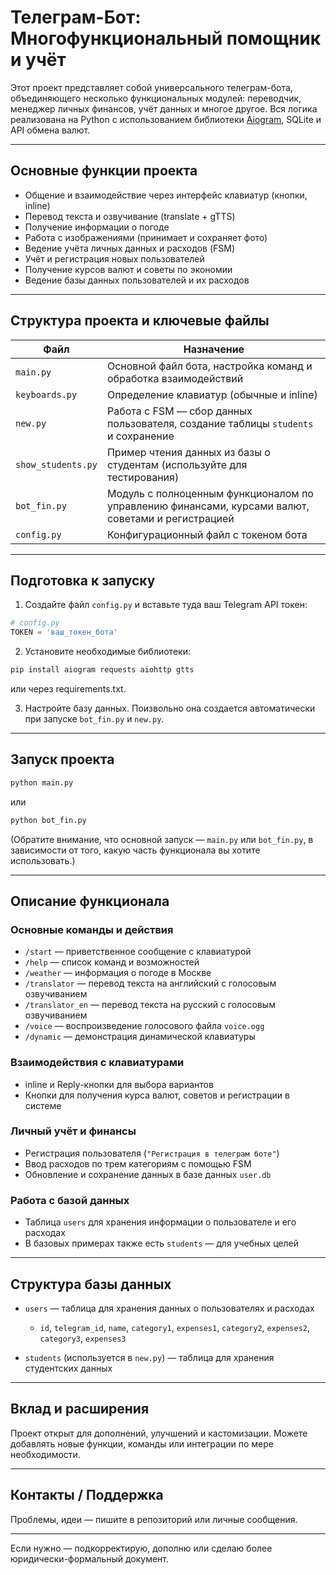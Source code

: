 # Телеграм-Бот: Многофункциональный помощник и учёт

Этот проект представляет собой универсального телеграм-бота, объединяющего несколько функциональных модулей: переводчик, менеджер личных финансов, учёт данных и многое другое. Вся логика реализована на Python с использованием библиотеки [Aiogram](https://aiogram.dev/), SQLite и API обмена валют.

---

## Основные функции проекта

- Общение и взаимодействие через интерфейс клавиатур (кнопки, inline)
- Перевод текста и озвучивание (translate + gTTS)
- Получение информации о погоде
- Работа с изображениями (принимает и сохраняет фото)
- Ведение учёта личных данных и расходов (FSM)
- Учёт и регистрация новых пользователей
- Получение курсов валют и советы по экономии
- Ведение базы данных пользователей и их расходов

---

## Структура проекта и ключевые файлы

| Файл                 | Назначение                                                                               |
|----------------------|------------------------------------------------------------------------------------------|
| `main.py`           | Основной файл бота, настройка команд и обработка взаимодействий                        |
| `keyboards.py`      | Определение клавиатур (обычные и inline)                                                 |
| `new.py`            | Работа с FSM — сбор данных пользователя, создание таблицы `students` и сохранение        |
| `show_students.py`  | Пример чтения данных из базы о студентам (используйте для тестирования)                   |
| `bot_fin.py`        | Модуль с полноценным функционалом по управлению финансами, курсами валют, советами и регистрацией |
| `config.py`         | Конфигурационный файл с токеном бота                                                   |

---

## Подготовка к запуску

1. Создайте файл `config.py` и вставьте туда ваш Telegram API токен:

```python
# config.py
TOKEN = 'ваш_токен_бота'
```

2. Установите необходимые библиотеки:

```bash
pip install aiogram requests aiohttp gtts
```

или через requirements.txt.

3. Настройте базу данных. Поизвольно она создается автоматически при запуске `bot_fin.py` и `new.py`.

---

## Запуск проекта

```bash
python main.py
```
или
```bash
python bot_fin.py
```

(Обратите внимание, что основной запуск — `main.py` или `bot_fin.py`, в зависимости от того, какую часть функционала вы хотите использовать.)

---

## Описание функционала

### Основные команды и действия

- `/start` — приветственное сообщение с клавиатурой
- `/help` — список команд и возможностей
- `/weather` — информация о погоде в Москве
- `/translator` — перевод текста на английский с голосовым озвучиванием
- `/translator_en` — перевод текста на русский с голосовым озвучиванием
- `/voice` — воспроизведение голосового файла `voice.ogg`
- `/dynamic` — демонстрация динамической клавиатуры

### Взаимодействия с клавиатурами

- inline и Reply-кнопки для выбора вариантов
- Кнопки для получения курса валют, советов и регистрации в системе

### Личный учёт и финансы

- Регистрация пользователя (`"Регистрация в телеграм боте"`)
- Ввод расходов по трем категориям с помощью FSM
- Обновление и сохранение данных в базе данных `user.db`

### Работа с базой данных

- Таблица `users` для хранения информации о пользователе и его расходах
- В базовых примерах также есть `students` — для учебных целей

---

## Структура базы данных

- `users` — таблица для хранения данных о пользователях и расходах
  - `id`, `telegram_id`, `name`, `category1`, `expenses1`, `category2`, `expenses2`, `category3`, `expenses3`

- `students` (используется в `new.py`) — таблица для хранения студентских данных

---

## Вклад и расширения

Проект открыт для дополнений, улучшений и кастомизации. Можете добавлять новые функции, команды или интеграции по мере необходимости.

---

## Контакты / Поддержка

Проблемы, идеи — пишите в репозиторий или личные сообщения.

---

Если нужно — подкорректирую, дополню или сделаю более юридически-формальный документ.
